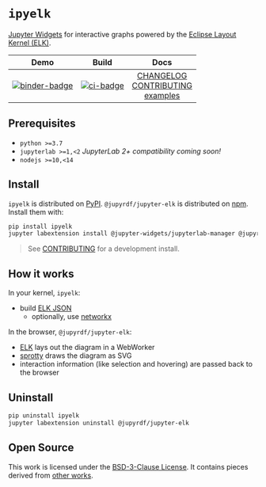 # `ipyelk`

[Jupyter Widgets][widgets] for interactive graphs powered by the [Eclipse Layout Kernel
(ELK)][elk].

|            Demo             |        Build        |                          Docs                           |
| :-------------------------: | :-----------------: | :-----------------------------------------------------: |
| [![binder-badge][]][binder] | [![ci-badge][]][ci] | [CHANGELOG][] <br/> [CONTRIBUTING][] <br/> [examples][] |

## Prerequisites

- `python >=3.7`
- `jupyterlab >=1,<2` _JupyterLab 2+ compatibility coming soon!_
- `nodejs >=10,<14`

## Install

`ipyelk` is distributed on [PyPI](https://pypi.org). `@jupyrdf/jupyter-elk` is
distributed on [npm](https://www.npmjs.com). Install them with:

```bash
pip install ipyelk
jupyter labextension install @jupyter-widgets/jupyterlab-manager @jupyrdf/jupyter-elk
```

> See [CONTRIBUTING][] for a development install.

## How it works

In your kernel, `ipyelk`:

- build [ELK JSON][elk-json]
  - optionally, use [networkx][]

In the browser, `@jupyrdf/jupyter-elk`:

- [ELK][] lays out the diagram in a WebWorker
- [sprotty][] draws the diagram as SVG
- interaction information (like selection and hovering) are passed back to the browser

## Uninstall

```bash
pip uninstall ipyelk
jupyter labextension uninstall @jupyrdf/jupyter-elk
```

## Open Source

This work is licensed under the [BSD-3-Clause License][license]. It contains pieces
derived from [other works][copyright].

[copyright]: https://github.com/jupyrdf/ipyelk/tree/master/COPYRIGHT.md
[license]: https://github.com/jupyrdf/ipyelk/tree/master/LICENSE.md
[examples]: https://github.com/jupyrdf/ipyelk/tree/master/examples/00_Introduction.ipynb
[contributing]: https://github.com/jupyrdf/ipyelk/tree/master/CONTRIBUTING.md
[changelog]: https://github.com/jupyrdf/ipyelk/tree/master/CHANGELOG.md
[ci-badge]: https://github.com/jupyrdf/ipyelk/workflows/CI/badge.svg
[ci]: https://github.com/jupyrdf/ipyelk/actions?query=workflow%3ACI+branch%3Amaster
[binder-badge]: https://mybinder.org/badge_logo.svg
[binder]:
  https://mybinder.org/v2/gh/jupyrdf/ipyelk/master?urlpath=lab%2Ftree%2Fexamples%2F00_Introduction.ipynb
[elk-json]:
  https://www.eclipse.org/elk/documentation/tooldevelopers/graphdatastructure/jsonformat.html
[elk]: https://github.com/kieler/elkjs
[jupyterlab]: https://github.com/jupyterlab/jupyterlab
[networkx]: https://networkx.github.io
[sprotty]: https://github.com/eclipse/sprotty
[widgets]: https://jupyter.org/widgets
